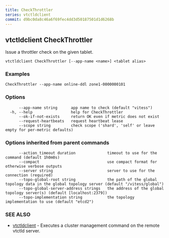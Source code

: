 ```yaml
---
title: CheckThrottler
series: vtctldclient
commit: d9bc0da8c46a6f69fec4dd3d50187501d1d6268b
---
```

## vtctldclient CheckThrottler

Issue a throttler check on the given tablet.

```
vtctldclient CheckThrottler [--app-name <name>] <tablet alias>
```

### Examples

```
CheckThrottler --app-name online-ddl zone1-0000000101
```

### Options

```
      --app-name string      app name to check (default "vitess")
  -h, --help                 help for CheckThrottler
      --ok-if-not-exists     return OK even if metric does not exist
      --request-heartbeats   request heartbeat lease
      --scope string         check scope ('shard', 'self' or leave empty for per-metric defaults)
```

### Options inherited from parent commands

```
      --action_timeout duration              timeout to use for the command (default 1h0m0s)
      --compact                              use compact format for otherwise verbose outputs
      --server string                        server to use for the connection (required)
      --topo-global-root string              the path of the global topology data in the global topology server (default "/vitess/global")
      --topo-global-server-address strings   the address of the global topology server(s) (default [localhost:2379])
      --topo-implementation string           the topology implementation to use (default "etcd2")
```

### SEE ALSO

* [vtctldclient](../)	 - Executes a cluster management command on the remote vtctld server.

